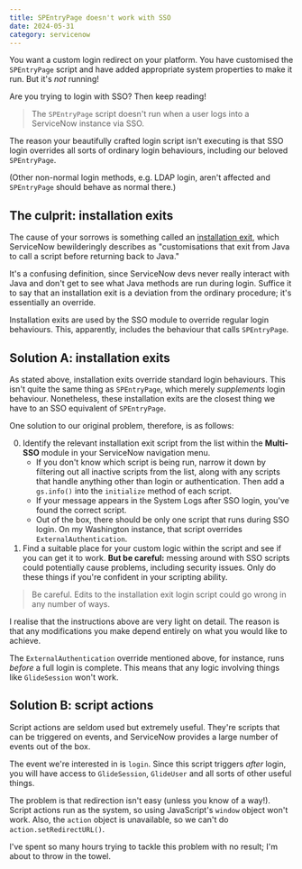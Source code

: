 ```yaml
---
title: SPEntryPage doesn't work with SSO
date: 2024-05-31
category: servicenow
---
```


You want a custom login redirect on your platform. You have customised the `SPEntryPage` script and have added appropriate system properties to make it run. But it's _not_ running!

Are you trying to login with SSO? Then keep reading!

> The `SPEntryPage` script doesn't run when a user logs into a ServiceNow instance via SSO.

The reason your beautifully crafted login script isn't executing is that SSO login overrides all sorts of ordinary login behaviours, including our beloved `SPEntryPage`.

(Other non-normal login methods, e.g. LDAP login, aren't affected and `SPEntryPage` should behave as normal there.)

## The culprit: installation exits

The cause of your sorrows is something called an [installation exit](https://docs.servicenow.com/bundle/washingtondc-platform-security/page/script/server-scripting/reference/r_InstallationExits.html), which ServiceNow bewilderingly describes as "customisations that exit from Java to call a script before returning back to Java."

It's a confusing definition, since ServiceNow devs never really interact with Java and don't get to see what Java methods are run during login. Suffice it to say that an installation exit is a deviation from the ordinary procedure; it's essentially an override.

Installation exits are used by the SSO module to override regular login behaviours. This, apparently, includes the behaviour that calls `SPEntryPage`.

## Solution A: installation exits

As stated above, installation exits override standard login behaviours. This isn't quite the same thing as `SPEntryPage`, which merely _supplements_ login behaviour. Nonetheless, these installation exits are the closest thing we have to an SSO equivalent of `SPEntryPage`.

One solution to our original problem, therefore, is as follows:

0. Identify the relevant installation exit script from the list within the **Multi-SSO** module in your ServiceNow navigation menu.
    - If you don't know which script is being run, narrow it down by filtering out all inactive scripts from the list, along with any scripts that handle anything other than login or authentication. Then add a `gs.info()` into the `initialize` method of each script.
    - If your message appears in the System Logs after SSO login, you've found the correct script.
    - Out of the box, there should be only one script that runs during SSO login. On my Washington instance, that script overrides `ExternalAuthentication`.
1. Find a suitable place for your custom logic within the script and see if you can get it to work. **But be careful:** messing around with SSO scripts could potentially cause problems, including security issues. Only do these things if you're confident in your scripting ability.

> Be careful. Edits to the installation exit login script could go wrong in any number of ways.

I realise that the instructions above are very light on detail. The reason is that any modifications you make depend entirely on what you would like to achieve.

The `ExternalAuthentication` override mentioned above, for instance, runs _before_ a full login is complete. This means that any logic involving things like `GlideSession` won't work.

## Solution B: script actions

Script actions are seldom used but extremely useful. They're scripts that can be triggered on events, and ServiceNow provides a large number of events out of the box.

The event we're interested in is `login`. Since this script triggers _after_ login, you will have access to `GlideSession`, `GlideUser` and all sorts of other useful things.

The problem is that redirection isn't easy (unless you know of a way!). Script actions run as the system, so using JavaScript's `window` object won't work. Also, the `action` object is unavailable, so we can't do `action.setRedirectURL()`.

I've spent so many hours trying to tackle this problem with no result; I'm about to throw in the towel.
